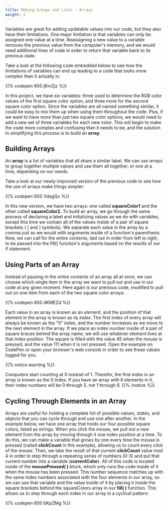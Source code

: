 ```yaml
---
title: Making Groups and Lists - Arrays
weight: 2
---
```

Variables are great for adding updatable values into our code, but they also have their limitations. One major limitation is that variables can only be assigned one value at a time. Reassigning a new value to a variable removes the previous value from the computer's memory, and we would need additional lines of code in order to return that variable back to its previous state.

Take a look at the following code embedded below to see how the limitations of variables can end up leading to a code that looks more complex than it actually is:

{{% codepen 600 jKmZjz %}}

In this project, we have six variables: three used to determine the RGB color values of the first square color option, and three more for the second square color option. Since the variables are all named something similar, it could be easy to mix them up when using them throughout the code. Plus, if we want to have more than just two square color options, we would need to add a new set of three variables for each new color. This will begin to make the code more complex and confusing than it needs to be, and the solution to simplifying this process is to build an **array**.

## Building Arrays

An **array** is a list of variables that all share a similar label. We can use arrays to group together multiple values and use them all together, or one at a time, depending on our needs.

Take a look at our newly-improved version of the previous code to see how the use of arrays make things simpler:

{{% codepen 600 VdagQx %}}

In this new version, we have two arrays: one called **squareColor1** and the other called **squareColor2.** To build an array, we go through the same process of declaring a label and initializing values as we do with variables, except this time we contain all of the values inside of a pair of square brackets ( \[ and ] symbols). We separate each value in the array by a comma just as we would with arguments inside of a function's parenthesis. Now, we can call for the entire contents, laid out in order from left to right, to be passed  into the fill() function's arguments based on the results of our if statement.

## Using Parts of an Array

Instead of passing in the entire contents of an array all at once, we can choose which single item in the array we want to pull out and use in our code at any given moment. Here again is our previous code, modified to pull out on one item from each of the two square color arrays:

{{% codepen 600 dKMEZd %}}

Each value in an array is known as an _element_, and the position of that element in the array is known as its _index_. The first index of every array will always be known as the "0" index, and the number increases as we move to the next element in the array. If we place an index number inside of a pair of square braces behind the array name, we will use whatever element lives at that index position. The square is filled with the value 45 when the mouse is  pressed, and the value 111 when it is not pressed. Open the example on CodePen or open your browser's web console in order to see these values logged for you.

{{% notice warning %}}

Computers start counting at 0 instead of 1. Therefor, the first index in an array is known as the 0 index. If you have an array with 6 elements in it, their index numbers will be 0 through 5, not 1 through 6. 
{{% /notice %}}

## Cycling Through Elements in an Array

Arrays are useful for holding a complete list of possible values, states, and objects that you can cycle through and use one after another. In the example below, we have one array that holds our four possible square colors, listed as strings. When you click the mouse, we pull out a new element from the array by moving through it one index position at a time. To do this, we can make a variable that grows by one every time the mouse is pressed (called **clickCount** in this example), allowing us to count every click of the mouse. Then, we take the result of that current **clickCount** value mod 4 in order to step through a repeating series of numbers (0-3) and put that current number into a variable (**currentColor**). All of this code is located inside of the **mousePressed( )** block, which only runs the code inside of it when the mouse has been pressed. This number sequence matches up with the same index numbers associated with the four elements in our array, so we can use that variable and the value inside of it by placing it inside the square brackets behind the squareColors array in our **fill( )** function. This allows us to step through each index in our array in a cyclical pattern:

{{% codepen 600 bKpZMg %}}

